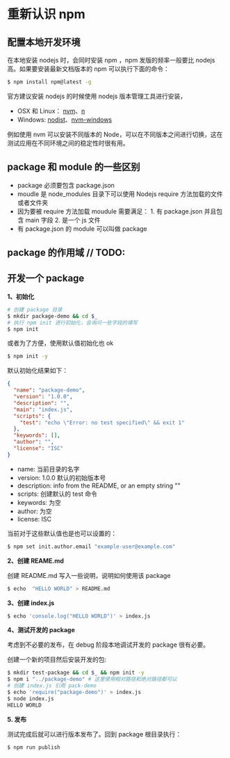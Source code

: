 # 重新认识 npm

## 配置本地开发环境

在本地安装 nodejs 时，会同时安装 npm ，npm 发版的频率一般要比 nodejs 高。如果要安装最新文档版本的 npm 可以执行下面的命令：

```bash
$ npm install npm@latest -g
```

官方建议安装 nodejs 的时候使用 nodejs 版本管理工具进行安装，

* OSX 和 Linux： [nvm](https://github.com/creationix/nvm)、[n](https://github.com/tj/n)
* Windows: [nodist](https://github.com/marcelklehr/nodist)、[nvm-windows](https://github.com/coreybutler/nvm-windows)


例如使用 nvm 可以安装不同版本的 Node，可以在不同版本之间进行切换，这在测试应用在不同环境之间的稳定性时很有用。


##  package 和 module 的一些区别

* package 必须要包含 package.json 
* moudle 是 node_modules 目录下可以使用 Nodejs require 方法加载的文件或者文件夹
* 因为要被 require 方法加载 moudule 需要满足： 1. 有 package.json 并且包含 main  字段 2. 是一个 js 文件
* 有 package.json 的 module 可以叫做 package

## package 的作用域 // TODO:

## 开发一个 package 

**1、初始化**

```bash
# 创建 package 目录
$ mkdir package-demo && cd $_
# 执行 npm init 进行初始化，会询问一些字段的填写
$ npm init
```

或者为了方便，使用默认值初始化也 ok

```bash
$ npm init -y 
```

默认初始化结果如下：

```json
{
  "name": "package-demo",
  "version": "1.0.0",
  "description": "",
  "main": "index.js",
  "scripts": {
    "test": "echo \"Error: no test specified\" && exit 1"
  },
  "keywords": [],
  "author": "",
  "license": "ISC"
}
```

* name: 当前目录的名字
* version: 1.0.0 默认的初始版本号
* description: info from the README, or an empty string ""
* scripts: 创建默认的 test 命令
* keywords: 为空
* author: 为空
* license: ISC

当前对于这些默认值也是也可以设置的：

```bash
$ npm set init.author.email "example-user@example.com"
```

**2、创建 REAME.md**

创建 README.md 写入一些说明，说明如何使用该 package

```bash
$ echo  "HELLO WORLD" > README.md
```

**3、创建 index.js**

```bash
$ echo 'console.log("HELLO WORLD")' > index.js
```
**4、测试开发的 package**

考虑到不必要的发布，在 debug 阶段本地调试开发的 package 很有必要。

创建一个新的项目然后安装开发的包:

```bash
$ mkdir test-package && cd $_ && npm init -y 
$ npm i "../package-demo" # 这里使用相对路径和绝对路径都可以
# 创建 index.js 引用 pack-demo
$ echo 'require("package-demo")' > index.js
$ node index.js                       
HELLO WORLD

```

**5. 发布**

测试完成后就可以进行版本发布了。回到 package 根目录执行：

```bash
$ npm run publish
```